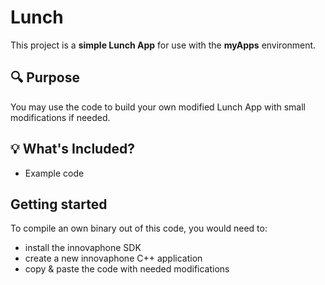 # Lunch

This project is a **simple Lunch App** for use with the **myApps** environment.

## 🔍 Purpose

You may use the code to build your own modified Lunch App with small modifications if needed.

## 💡 What's Included?

- Example code 

## Getting started

To compile an own binary out of this code, you would need to:

- install the innovaphone SDK
- create a new innovaphone C++ application
- copy & paste the code with needed modifications 

